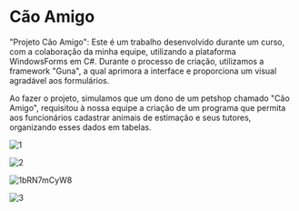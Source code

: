 # Cão Amigo

"Projeto Cão Amigo": Este é um trabalho desenvolvido durante um curso, com a colaboração da minha equipe, utilizando a plataforma WindowsForms em C#. Durante o processo de criação, utilizamos a framework "Guna", a qual aprimora a interface e proporciona um visual agradável aos formulários.

Ao fazer o projeto, simulamos que um dono de um petshop chamado "Cão Amigo", requisitou à nossa equipe a criação de um programa que permita aos funcionários cadastrar animais de estimação e seus tutores, organizando esses dados em tabelas.

![1](https://github.com/nicolasallp/projeto-caoamigo/assets/141472913/a8d5669c-959a-49d7-b174-306ae6a9c885)

![2](https://github.com/nicolasallp/projeto-caoamigo/assets/141472913/9dbf2a58-93d3-4db1-98a4-5933511c75c5)

![1bRN7mCyW8](https://github.com/nicolasallp/projeto-caoamigo/assets/141472913/3c9a819b-2dbf-4732-ae72-8eff76e7e799)

![3](https://github.com/nicolasallp/projeto-caoamigo/assets/141472913/0799df1a-c238-43e9-b925-fb6237e008bb)
